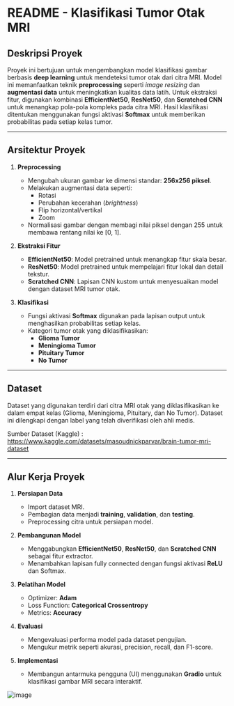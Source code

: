 # README - Klasifikasi Tumor Otak MRI

## Deskripsi Proyek
Proyek ini bertujuan untuk mengembangkan model klasifikasi gambar berbasis **deep learning** untuk mendeteksi tumor otak dari citra MRI. Model ini memanfaatkan teknik **preprocessing** seperti *image resizing* dan **augmentasi data** untuk meningkatkan kualitas data latih. Untuk ekstraksi fitur, digunakan kombinasi **EfficientNet50**, **ResNet50**, dan **Scratched CNN** untuk menangkap pola-pola kompleks pada citra MRI. Hasil klasifikasi ditentukan menggunakan fungsi aktivasi **Softmax** untuk memberikan probabilitas pada setiap kelas tumor.

---

## Arsitektur Proyek
1. **Preprocessing**
   - Mengubah ukuran gambar ke dimensi standar: **256x256 piksel**.
   - Melakukan augmentasi data seperti:
     - Rotasi
     - Perubahan kecerahan (*brightness*)
     - Flip horizontal/vertikal
     - Zoom
   - Normalisasi gambar dengan membagi nilai piksel dengan 255 untuk membawa rentang nilai ke [0, 1].

2. **Ekstraksi Fitur**
   - **EfficientNet50**: Model pretrained untuk menangkap fitur skala besar.
   - **ResNet50**: Model pretrained untuk mempelajari fitur lokal dan detail tekstur.
   - **Scratched CNN**: Lapisan CNN kustom untuk menyesuaikan model dengan dataset MRI tumor otak.

3. **Klasifikasi**
   - Fungsi aktivasi **Softmax** digunakan pada lapisan output untuk menghasilkan probabilitas setiap kelas.
   - Kategori tumor otak yang diklasifikasikan:
     - **Glioma Tumor**
     - **Meningioma Tumor**
     - **Pituitary Tumor**
     - **No Tumor**

---

## Dataset
Dataset yang digunakan terdiri dari citra MRI otak yang diklasifikasikan ke dalam empat kelas (Glioma, Meningioma, Pituitary, dan No Tumor). Dataset ini dilengkapi dengan label yang telah diverifikasi oleh ahli medis.

Sumber Dataset (Kaggle) : https://www.kaggle.com/datasets/masoudnickparvar/brain-tumor-mri-dataset

---

## Alur Kerja Proyek
1. **Persiapan Data**
   - Import dataset MRI.
   - Pembagian data menjadi **training**, **validation**, dan **testing**.
   - Preprocessing citra untuk persiapan model.

2. **Pembangunan Model**
   - Menggabungkan **EfficientNet50**, **ResNet50**, dan **Scratched CNN** sebagai fitur extractor.
   - Menambahkan lapisan fully connected dengan fungsi aktivasi **ReLU** dan Softmax.

3. **Pelatihan Model**
   - Optimizer: **Adam**
   - Loss Function: **Categorical Crossentropy**
   - Metrics: **Accuracy**

4. **Evaluasi**
   - Mengevaluasi performa model pada dataset pengujian.
   - Mengukur metrik seperti akurasi, precision, recall, dan F1-score.

5. **Implementasi**
   - Membangun antarmuka pengguna (UI) menggunakan **Gradio** untuk klasifikasi gambar MRI secara interaktif.

![image](https://github.com/user-attachments/assets/cd84c3b3-54fd-4888-8b3e-cc840d4a71ff)

